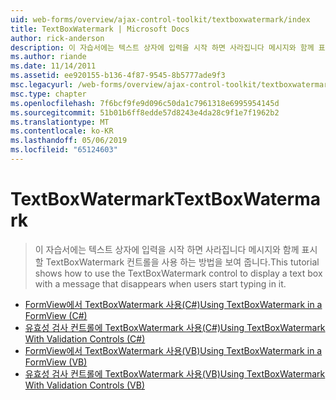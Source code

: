 ```yaml
---
uid: web-forms/overview/ajax-control-toolkit/textboxwatermark/index
title: TextBoxWatermark | Microsoft Docs
author: rick-anderson
description: 이 자습서에는 텍스트 상자에 입력을 시작 하면 사라집니다 메시지와 함께 표시할 TextBoxWatermark 컨트롤을 사용 하는 방법을 보여 줍니다.
ms.author: riande
ms.date: 11/14/2011
ms.assetid: ee920155-b136-4f87-9545-8b5777ade9f3
msc.legacyurl: /web-forms/overview/ajax-control-toolkit/textboxwatermark
msc.type: chapter
ms.openlocfilehash: 7f6bcf9fe9d096c50da1c7961318e6995954145d
ms.sourcegitcommit: 51b01b6ff8edde57d8243e4da28c9f1e7f1962b2
ms.translationtype: MT
ms.contentlocale: ko-KR
ms.lasthandoff: 05/06/2019
ms.locfileid: "65124603"
---
```

# <a name="textboxwatermark"></a><span data-ttu-id="3c7f3-103">TextBoxWatermark</span><span class="sxs-lookup"><span data-stu-id="3c7f3-103">TextBoxWatermark</span></span>

> <span data-ttu-id="3c7f3-104">이 자습서에는 텍스트 상자에 입력을 시작 하면 사라집니다 메시지와 함께 표시할 TextBoxWatermark 컨트롤을 사용 하는 방법을 보여 줍니다.</span><span class="sxs-lookup"><span data-stu-id="3c7f3-104">This tutorial shows how to use the TextBoxWatermark control to display a text box with a message that disappears when users start typing in it.</span></span>

- [<span data-ttu-id="3c7f3-105">FormView에서 TextBoxWatermark 사용(C#)</span><span class="sxs-lookup"><span data-stu-id="3c7f3-105">Using TextBoxWatermark in a FormView (C#)</span></span>](using-textboxwatermark-in-a-formview-cs.md)
- [<span data-ttu-id="3c7f3-106">유효성 검사 컨트롤에 TextBoxWatermark 사용(C#)</span><span class="sxs-lookup"><span data-stu-id="3c7f3-106">Using TextBoxWatermark With Validation Controls (C#)</span></span>](using-textboxwatermark-with-validation-controls-cs.md)
- [<span data-ttu-id="3c7f3-107">FormView에서 TextBoxWatermark 사용(VB)</span><span class="sxs-lookup"><span data-stu-id="3c7f3-107">Using TextBoxWatermark in a FormView (VB)</span></span>](using-textboxwatermark-in-a-formview-vb.md)
- [<span data-ttu-id="3c7f3-108">유효성 검사 컨트롤에 TextBoxWatermark 사용(VB)</span><span class="sxs-lookup"><span data-stu-id="3c7f3-108">Using TextBoxWatermark With Validation Controls (VB)</span></span>](using-textboxwatermark-with-validation-controls-vb.md)
